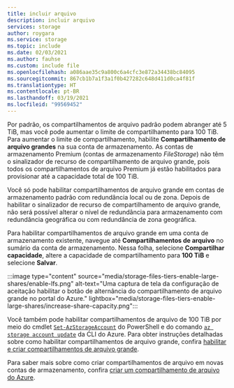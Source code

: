 ```yaml
---
title: incluir arquivo
description: incluir arquivo
services: storage
author: roygara
ms.service: storage
ms.topic: include
ms.date: 02/03/2021
ms.author: fauhse
ms.custom: include file
ms.openlocfilehash: a086aae35c9a800c6a4cfc3e872a34438bc84095
ms.sourcegitcommit: 867cb1b7a1f3a1f0b427282c648d411d0ca4f81f
ms.translationtype: HT
ms.contentlocale: pt-BR
ms.lasthandoff: 03/19/2021
ms.locfileid: "99569452"
---
```

Por padrão, os compartilhamentos de arquivo padrão podem abranger até 5 TiB, mas você pode aumentar o limite de compartilhamento para 100 TiB. Para aumentar o limite de compartilhamento, habilite **Compartilhamento de arquivo grandes** na sua conta de armazenamento. As contas de armazenamento Premium (contas de armazenamento *FileStorage*) não têm o sinalizador de recurso de compartilhamento de arquivo grande, pois todos os compartilhamentos de arquivo Premium já estão habilitados para provisionar até a capacidade total de 100 TiB.

Você só pode habilitar compartilhamentos de arquivo grande em contas de armazenamento padrão com redundância local ou de zona. Depois de habilitar o sinalizador de recurso de compartilhamento de arquivo grande, não será possível alterar o nível de redundância para armazenamento com redundância geográfica ou com redundância de zona geográfica.

Para habilitar compartilhamentos de arquivo grande em uma conta de armazenamento existente, navegue até **Compartilhamentos de arquivo** no sumário da conta de armazenamento.
Nessa folha, selecione **Compartilhar capacidade**, altere a capacidade de compartilhamento para **100 TiB** e selecione **Salvar**.

:::image type="content" source="media/storage-files-tiers-enable-large-shares/enable-lfs.png" alt-text="Uma captura de tela da configuração de aceitação habilitar o botão de alternância do compartilhamento de arquivo grande no portal do Azure." lightbox="media/storage-files-tiers-enable-large-shares/increase-share-capacity.png":::

Você também pode habilitar compartilhamentos de arquivo de 100 TiB por meio do cmdlet [`Set-AzStorageAccount`](/powershell/module/az.storage/set-azstorageaccount) do PowerShell e do comando [`az storage account update`](/cli/azure/storage/account#az-storage-account-update) da CLI do Azure. Para obter instruções detalhadas sobre como habilitar compartilhamentos de arquivo grande, confira [habilitar e criar compartilhamentos de arquivo grande](../articles/storage/files/storage-files-how-to-create-large-file-share.md).

Para saber mais sobre como criar compartilhamentos de arquivo em novas contas de armazenamento, confira [criar um compartilhamento de arquivo do Azure](../articles/storage/files/storage-how-to-create-file-share.md).